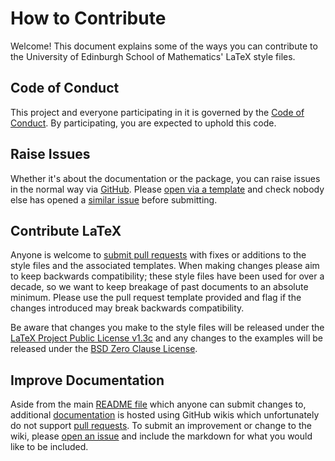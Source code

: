 # How to Contribute

Welcome! This document explains some of the ways you can contribute to the University of Edinburgh School of Mathematics' LaTeX style files.

## Code of Conduct

This project and everyone participating in it is governed by the [Code of Conduct](https://github.com/Foggalong/edinburgh-math-latex/blob/main/.github/CODE_OF_CONDUCT.md). By participating, you are expected to uphold this code.

## Raise Issues

Whether it's about the documentation or the package, you can raise issues in the normal way via [GitHub](https://docs.github.com/en/issues/tracking-your-work-with-issues/creating-an-issue). Please [open via a template](https://github.com/Foggalong/edinburgh-math-latex/issues/new/choose) and check nobody else has opened a [similar issue](https://github.com/Foggalong/edinburgh-math-latex/issues?q=is%3Aissue) before submitting.

## Contribute LaTeX

Anyone is welcome to [submit pull requests](https://github.com/Foggalong/edinburgh-math-latex/compare) with fixes or additions to the style files and the associated templates. When making changes please aim to keep backwards compatibility; these style files have been used for over a decade, so we want to keep breakage of past documents to an absolute minimum. Please use the pull request template provided and flag if the changes introduced may break backwards compatibility.

Be aware that changes you make to the style files will be released under the [LaTeX Project Public License v1.3c](https://choosealicense.com/licenses/lppl-1.3c/) and any changes to the examples will be released under the [BSD Zero Clause License](https://choosealicense.com/licenses/0bsd/).

## Improve Documentation

Aside from the main [README file](https://github.com/Foggalong/edinburgh-math-latex/blob/main/README.md) which anyone can submit changes to, additional [documentation](https://github.com/Foggalong/edinburgh-math-latex/wiki) is hosted using GitHub wikis which unfortunately do not support [pull requests](https://stackoverflow.com/q/10642928). To submit an improvement or change to the wiki, please [open an issue](https://github.com/Foggalong/edinburgh-math-latex/issues/new?labels=documentation&template=documentation.md) and include the markdown for what you would like to be included.
